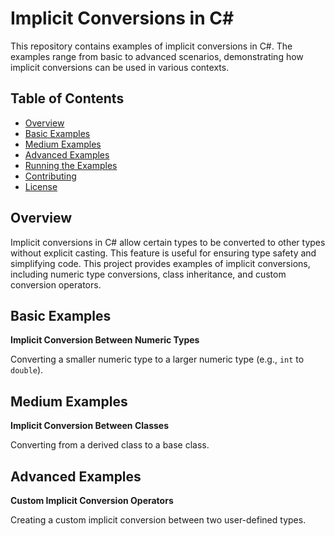 # Implicit Conversions in C#

This repository contains examples of implicit conversions in C#. The examples range from basic to advanced scenarios, demonstrating how implicit conversions can be used in various contexts.

## Table of Contents

- [Overview](#overview)
- [Basic Examples](#basic-examples)
- [Medium Examples](#medium-examples)
- [Advanced Examples](#advanced-examples)
- [Running the Examples](#running-the-examples)
- [Contributing](#contributing)
- [License](#license)

## Overview

Implicit conversions in C# allow certain types to be converted to other types without explicit casting. This feature is useful for ensuring type safety and simplifying code. This project provides examples of implicit conversions, including numeric type conversions, class inheritance, and custom conversion operators.

## Basic Examples

**Implicit Conversion Between Numeric Types**

Converting a smaller numeric type to a larger numeric type (e.g., `int` to `double`).

## Medium Examples

**Implicit Conversion Between Classes**

Converting from a derived class to a base class.

## Advanced Examples

**Custom Implicit Conversion Operators**

Creating a custom implicit conversion between two user-defined types.